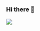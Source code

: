 ### Hi there 👋
<a href="https://www.notion.so/568f4a74b7b545a9a637d171fe5f928e" target="_blank"><img src="https://img.shields.io/badge/Velog-20C997?style=for-the-badge&logo=Velog&logoColor=000000"/></a>
<!--
**sungw00ng/sungw00ng** is a ✨ _special_ ✨ repository because its `README.md` (this file) appears on your GitHub profile.

Here are some ideas to get you started:

- 🔭 I’m currently working on ...
- 🌱 I’m currently learning ...
- 👯 I’m looking to collaborate on ...
- 🤔 I’m looking for help with ...
- 💬 Ask me about ...
- 📫 How to reach me: ...
- 😄 Pronouns: ...
- ⚡ Fun fact: ...
-->
